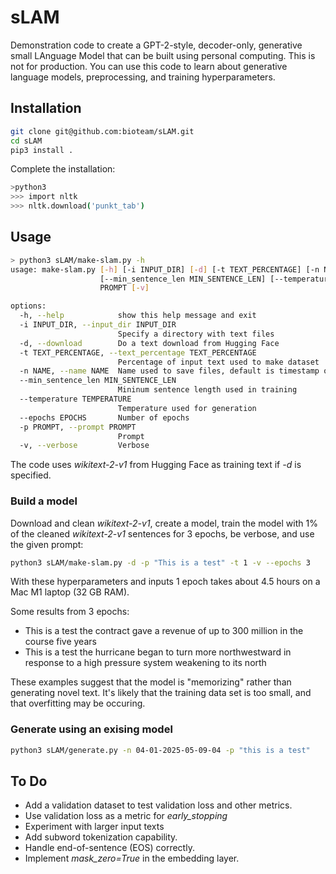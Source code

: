 # sLAM

Demonstration code to create a GPT-2-style, decoder-only, generative small LAnguage Model that can be built using personal computing. This is not for production. You can use this code to learn about generative language models, preprocessing, and training hyperparameters.

## Installation

```sh
git clone git@github.com:bioteam/sLAM.git
cd sLAM
pip3 install .
```

Complete the installation:

```sh
>python3
>>> import nltk
>>> nltk.download('punkt_tab')
```

## Usage

```sh
> python3 sLAM/make-slam.py -h
usage: make-slam.py [-h] [-i INPUT_DIR] [-d] [-t TEXT_PERCENTAGE] [-n NAME]
                    [--min_sentence_len MIN_SENTENCE_LEN] [--temperature TEMPERATURE] [--epochs EPOCHS] -p
                    PROMPT [-v]

options:
  -h, --help            show this help message and exit
  -i INPUT_DIR, --input_dir INPUT_DIR
                        Specify a directory with text files
  -d, --download        Do a text download from Hugging Face
  -t TEXT_PERCENTAGE, --text_percentage TEXT_PERCENTAGE
                        Percentage of input text used to make dataset
  -n NAME, --name NAME  Name used to save files, default is timestamp of completion
  --min_sentence_len MIN_SENTENCE_LEN
                        Mininum sentence length used in training
  --temperature TEMPERATURE
                        Temperature used for generation
  --epochs EPOCHS       Number of epochs
  -p PROMPT, --prompt PROMPT
                        Prompt
  -v, --verbose         Verbose

```

The code uses *wikitext-2-v1* from Hugging Face as training text if *-d* is specified.

### Build a model

Download and clean *wikitext-2-v1*, create a model, train the model with 1% of the cleaned *wikitext-2-v1* sentences for 3 epochs, be verbose, and use the given prompt:

```sh
python3 sLAM/make-slam.py -d -p "This is a test" -t 1 -v --epochs 3
```

With these hyperparameters and inputs 1 epoch takes about 4.5 hours on a Mac M1 laptop (32 GB RAM). 

Some results from 3 epochs:

* This is a test the contract gave a revenue of up to 300 million in the course five years
* This is a test the hurricane began to turn more northwestward in response to a high pressure system weakening to its north

These examples suggest that the model is "memorizing" rather than generating novel text. It's likely that the training data set is too small, and that overfitting may be occuring.

### Generate using an exising model

```sh
python3 sLAM/generate.py -n 04-01-2025-05-09-04 -p "this is a test"
```

## To Do

* Add a validation dataset to test validation loss and other metrics.
* Use validation loss as a metric for *early_stopping*
* Experiment with larger input texts
* Add subword tokenization capability.
* Handle end-of-sentence (EOS) correctly.
* Implement *mask_zero=True* in the embedding layer.
